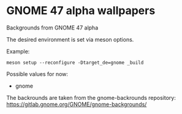 # GNOME 47 alpha wallpapers
Backgrounds from GNOME 47 alpha

The desired environment is set via meson options.

Example:
```
meson setup --reconfigure -Dtarget_de=gnome _build
```

Possible values for now:
* gnome

The backrounds are taken from the gnome-backrounds repository: https://gitlab.gnome.org/GNOME/gnome-backgrounds/